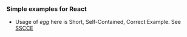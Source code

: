 
### Simple examples for React

* Usage of _egg_ here is  Short, Self-Contained, Correct Example. See [SSCCE](http://sscce.org/)

